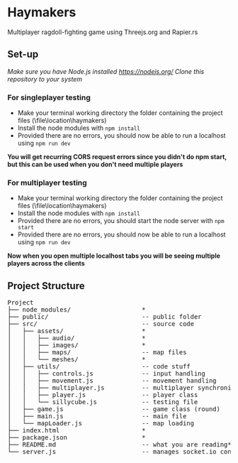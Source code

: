 # Haymakers
Multiplayer ragdoll-fighting game using Threejs.org and Rapier.rs
## Set-up
*Make sure you have Node.js installed https://nodejs.org/*
*Clone this repository to your system*
### For singleplayer testing
- Make your terminal working directory the folder containing the project files (\file\location\haymakers)
- Install the node modules with `npm install`
- Provided there are no errors, you should now be able to run a localhost using `npm run dev`

**You will get recurring CORS request errors since you didn't do npm start, but this can be used when you don't need multiple players**

### For multiplayer testing
- Make your terminal working directory the folder containing the project files (\file\location\haymakers)
- Install the node modules with `npm install`
- Provided there are no errors, you should start the node server with `npm start`
- Provided there are no errors, you should now be able to run a localhost using `npm run dev`

**Now when you open multiple localhost tabs you will be seeing multiple players across the clients**

## Project Structure
<pre>
Project
├── node_modules/                   *
├── public/                         -- public folder
├── src/                            -- source code
│   ├── assets/                     *
│   │   ├── audio/                  *
│   │   ├── images/                 *
│   │   ├── maps/                   -- map files
│   │   └── meshes/                 *
│   ├── utils/                      -- code stuff
│   │   ├── controls.js             -- input handling
│   │   ├── movement.js             -- movement handling
│   │   ├── multiplayer.js          -- multiplayer synchronization
│   │   ├── player.js               -- player class
│   │   └── sillycube.js            -- testing file
│   ├── game.js                     -- game class (round)
│   ├── main.js                     -- main file
│   └── mapLoader.js                -- map loading
├── index.html                      *
├── package.json                    *
├── README.md                       -- what you are reading*
└── server.js                       -- manages socket.io connections
</pre>
